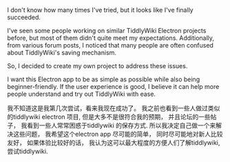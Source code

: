 I don't know how many times I've tried, but it looks like I've finally succeeded.  

I've seen some people working on similar TiddlyWiki Electron projects before, but most of them didn't quite meet my expectations. Additionally, from various forum posts, I noticed that many people are often confused about TiddlyWiki's saving mechanism.  

So, I decided to create my own project to address these issues.  

I want this Electron app to be as simple as possible while also being beginner-friendly. If the user experience is good, I believe it can help more people understand and try out TiddlyWiki with ease.

我不知道这是我第几次尝试，看来我现在成功了。 我之前也看到一些人做过类似的tiddlywiki electron 项目, 但是大多不是很符合我的预期， 并且论坛的一些帖子， 我看到一些人常常困惑于tiddlywiki 的保存方式. 所以我决定自己做一个来解决这些问题， 我希望这个electron app 尽可能的简单， 同时尽可能地对新人比较友好， 如果体验比较好的话， 我认为这可以最大程度的方便人们了解tiddlywiki, 尝试tiddlywiki.